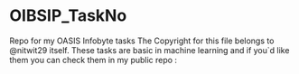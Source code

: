 # OIBSIP_TaskNo
Repo for my OASIS Infobyte tasks
The Copyright for this file belongs to @nitwit29 itself.
These tasks are basic in machine learning and if you`d like them you can check them in my public repo : 
